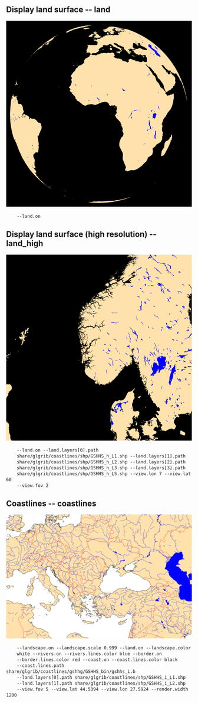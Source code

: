 ## Display land surface -- land
![](./share/glgrib/test/land/TEST_0000.png)

```
    --land.on 
```
## Display land surface (high resolution) -- land_high
![](./share/glgrib/test/land_high/TEST_0000.png)

```
    --land.on --land.layers[0].path 
    share/glgrib/coastlines/shp/GSHHS_h_L1.shp --land.layers[1].path 
    share/glgrib/coastlines/shp/GSHHS_h_L2.shp --land.layers[2].path 
    share/glgrib/coastlines/shp/GSHHS_h_L3.shp --land.layers[3].path 
    share/glgrib/coastlines/shp/GSHHS_h_L5.shp --view.lon 7 --view.lat 60 
    --view.fov 2 
```
## Coastlines -- coastlines
![](./share/glgrib/test/coastlines/TEST_0000.png)

```
    --landscape.on --landscape.scale 0.999 --land.on --landscape.color 
    white --rivers.on --rivers.lines.color blue --border.on 
    --border.lines.color red --coast.on --coast.lines.color black 
    --coast.lines.path share/glgrib/coastlines/gshhg/GSHHS_bin/gshhs_i.b 
    --land.layers[0].path share/glgrib/coastlines/shp/GSHHS_i_L1.shp 
    --land.layers[1].path share/glgrib/coastlines/shp/GSHHS_i_L2.shp 
    --view.fov 5 --view.lat 44.5394 --view.lon 27.5924 --render.width 1200 
```
